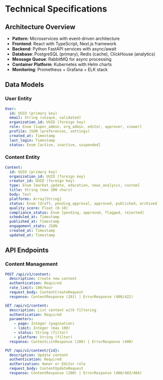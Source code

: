 # Technical Specifications

## Architecture Overview
- **Pattern**: Microservices with event-driven architecture
- **Frontend**: React with TypeScript, Next.js framework
- **Backend**: Python FastAPI services with async/await
- **Database**: PostgreSQL (primary), Redis (cache), ClickHouse (analytics)
- **Message Queue**: RabbitMQ for async processing
- **Container Platform**: Kubernetes with Helm charts
- **Monitoring**: Prometheus + Grafana + ELK stack

## Data Models

### User Entity
```yaml
User:
  id: UUID (primary key)
  email: String (unique, validated)  
  organization_id: UUID (foreign key)
  role: Enum [super_admin, org_admin, editor, approver, viewer]
  profile: JSON (preferences, settings)
  created_at: Timestamp
  last_login: Timestamp
  status: Enum [active, inactive, suspended]
```

### Content Entity  
```yaml
Content:
  id: UUID (primary key)
  organization_id: UUID (foreign key)
  creator_id: UUID (foreign key)
  type: Enum [market_update, education, news_analysis, custom]
  title: String (max 200 chars)
  body: Text
  platforms: Array[String] 
  status: Enum [draft, pending_approval, approved, published, archived]
  quality_score: Float (0-10)
  compliance_status: Enum [pending, approved, flagged, rejected]
  scheduled_at: Timestamp
  published_at: Timestamp
  engagement_stats: JSON
  created_at: Timestamp
  updated_at: Timestamp
```

## API Endpoints

### Content Management
```yaml
POST /api/v1/content:
  description: Create new content
  authentication: Required
  rate_limit: 100/hour
  request_body: ContentCreateRequest
  response: ContentResponse (201) | ErrorResponse (400/422)

GET /api/v1/content:
  description: List content with filtering
  authentication: Required
  parameters:
    - page: Integer (pagination)
    - limit: Integer (max 100)  
    - status: String (filter)
    - platform: String (filter)
  response: ContentListResponse (200) | ErrorResponse (400)

PUT /api/v1/content/{id}:
  description: Update content
  authentication: Required
  authorization: Owner or Editor role
  request_body: ContentUpdateRequest  
  response: ContentResponse (200) | ErrorResponse (400/403/404)
```
